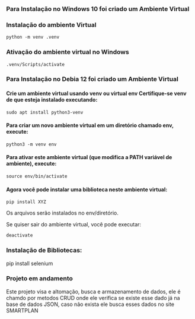 ### Para Instalação no Windows 10 foi criado um Ambiente Virtual

### Instalação do ambiente Virtual

```shell
python -m venv .venv
```


### Ativação do ambiente virtual no Windows

```shell
.venv/Scripts/activate
```

### Para Instalação no Debia 12 foi criado um Ambiente Virtual
 #### Crie um ambiente virtual usando venv ou virtual env Certifique-se venv de que esteja instalado executando:
```shell
sudo apt install python3-venv
```
#### Para criar um novo ambiente virtual em um **diretório chamado env**, execute:
```shell
python3 -m venv env
```
#### Para ativar este ambiente virtual (que modifica a PATH variável de ambiente), execute:
```shell
source env/bin/activate
```
#### Agora você pode instalar uma biblioteca neste ambiente virtual:
```shell
pip install XYZ
```
Os arquivos serão instalados no env/diretório.

Se quiser sair do ambiente virtual, você pode executar:
```shell
deactivate
```

### Instalação de Bibliotecas: 
pip install selenium

### Projeto em andamento

Este projeto visa e altomação, busca e armazenamento de dados, ele é chamdo por metodos CRUD onde ele verifica se existe esse dado já na base de dados JSON, caso não exista ele busca esses dados no site SMARTPLAN
